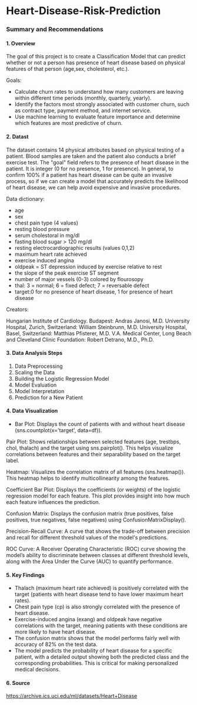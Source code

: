 # Heart-Disease-Risk-Prediction

### Summary and Recommendations

#### 1. Overview

The goal of this project is to create a Classification Model that can predict whether or not a person has presence of heart disease based on physical features of that person (age,sex, cholesterol, etc.). 

Goals:

- Calculate churn rates to understand how many customers are leaving within different time periods (monthly, quarterly, yearly).
- Identify the factors most strongly associated with customer churn, such as contract type, payment method, and internet service.
- Use machine learning to evaluate feature importance and determine which features are most predictive of churn.

#### 2. Datast

The dataset contains 14 physical attributes based on physical testing of a patient. Blood samples are taken and the patient also conducts a brief exercise test. The "goal" field refers to the presence of heart disease in the patient. It is integer (0 for no presence, 1 for presence). In general, to confirm 100% if a patient has heart disease can be quite an invasive process, so if we can create a model that accurately predicts the likelihood of heart disease, we can help avoid expensive and invasive procedures.

Data dictionary:

- age
- sex
- chest pain type (4 values)
- resting blood pressure
- serum cholestoral in mg/dl
- fasting blood sugar > 120 mg/dl
- resting electrocardiographic results (values 0,1,2)
- maximum heart rate achieved
- exercise induced angina
- oldpeak = ST depression induced by exercise relative to rest
- the slope of the peak exercise ST segment
- number of major vessels (0-3) colored by flourosopy
- thal: 3 = normal; 6 = fixed defect; 7 = reversable defect
- target:0 for no presence of heart disease, 1 for presence of heart disease

Creators: 

Hungarian Institute of Cardiology. Budapest: Andras Janosi, M.D. University Hospital, Zurich, Switzerland: William Steinbrunn, M.D. University Hospital, Basel, Switzerland: Matthias Pfisterer, M.D. V.A. Medical Center, Long Beach and Cleveland Clinic Foundation: Robert Detrano, M.D., Ph.D.

#### 3. Data Analysis Steps

1. Data Preprocessing
2. Scaling the Data
3. Building the Logistic Regression Model
4. Model Evaluation
5. Model Interpretation
6. Prediction for a New Patient

#### 4. Data Visualization

- Bar Plot: Displays the count of patients with and without heart disease (sns.countplot(x='target', data=df)).

Pair Plot: Shows relationships between selected features (age, trestbps, chol, thalach) and the target using sns.pairplot(). This helps visualize correlations between features and their separability based on the target label.

Heatmap: Visualizes the correlation matrix of all features (sns.heatmap()). This heatmap helps to identify multicollinearity among the features.

Coefficient Bar Plot: Displays the coefficients (or weights) of the logistic regression model for each feature. This plot provides insight into how much each feature influences the prediction.

Confusion Matrix: Displays the confusion matrix (true positives, false positives, true negatives, false negatives) using ConfusionMatrixDisplay().

Precision-Recall Curve: A curve that shows the trade-off between precision and recall for different threshold values of the model's predictions.

ROC Curve: A Receiver Operating Characteristic (ROC) curve showing the model’s ability to discriminate between classes at different threshold levels, along with the Area Under the Curve (AUC) to quantify performance.

#### 5. Key Findings
      
- Thalach (maximum heart rate achieved) is positively correlated with the target (patients with heart disease tend to have lower maximum heart rates).
- Chest pain type (cp) is also strongly correlated with the presence of heart disease.
- Exercise-induced angina (exang) and oldpeak have negative correlations with the target, meaning patients with these conditions are more likely to have heart disease.
- The confusion matrix shows that the model performs fairly well with accuracy of 82% on the test data.
- The model predicts the probability of heart disease for a specific patient, with a detailed output showing both the predicted class and the corresponding probabilities. This is critical for making personalized medical decisions.

#### 6. Source

https://archive.ics.uci.edu/ml/datasets/Heart+Disease
